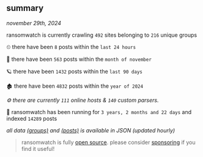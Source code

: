 
## summary
_november 29th, 2024_

ransomwatch is currently crawling `492` sites belonging to `216` unique groups

⏲ there have been `8` posts within the `last 24 hours`

🦈 there have been `563` posts within the `month of november`

🪐 there have been `1432` posts within the `last 90 days`

🏚 there have been `4832` posts within the `year of 2024`

_⚙️ there are currently `111` online hosts & `140` custom parsers._

🦕 ransomwatch has been running for `3 years, 2 months and 22 days` and indexed `14289` posts

_all data  [(groups)](http://ransomwhat.telemetry.ltd/groups) and [(posts)](http://ransomwhat.telemetry.ltd/posts) is available in JSON (updated hourly)_

> ransomwatch is fully [open source](https://github.com/joshhighet/ransomwatch#ransomwatch--). please consider [sponsoring](https://github.com/sponsors/joshhighet) if you find it useful!
